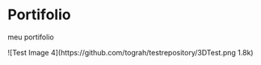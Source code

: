 # Portifolio 
<p> meu portifolio </p>
![Test Image 4](https://github.com/tograh/testrepository/3DTest.png 1.8k)
